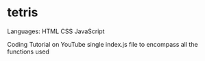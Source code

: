  # tetris
 Languages: HTML CSS JavaScript
 
 Coding Tutorial on YouTube
 single index.js file to encompass all the functions used
